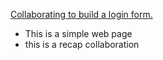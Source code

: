 
<ins> Collaborating to build a login form.</ins>
- This is a simple web page
- this is a recap collaboration

